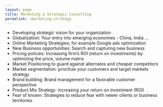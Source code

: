 ```yaml
---
layout: page
title: Marketing & Strategic Consulting
permalink: /marketing-strategy
---
```


- Developing strategic vision for your organization 
- Globalization: Your entry into emerging economies - China, India ...
- Online Marketing Strategies; for example Google ads optimization
- New Business opportunities: Search and capturing new business 
- Pricing policies: Increasing firm’s ROI (return on investments) by optimizing the price, volume matrix
- Market Positioning to guard against alternates and cheaper competitors
- Market segmentation: prioritize your customers and target markets strategy 
- Brand building: Brand management for a favorable customer perspective
- Product Mix Strategy: increasing your return on investment (ROI)
- Fear of known: Strategies to reduce fear with newer clients or business territories
